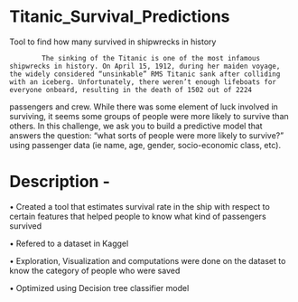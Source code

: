 # Titanic_Survival_Predictions
Tool to find how many survived in shipwrecks in history

            The sinking of the Titanic is one of the most infamous shipwrecks in history. On April 15, 1912, during her maiden voyage, the widely considered “unsinkable” RMS Titanic sank after colliding with an iceberg. Unfortunately, there weren’t enough lifeboats for everyone onboard, resulting in the death of 1502 out of 2224
passengers and crew. While there was some element of luck involved in surviving, it seems some groups of people were more likely to survive than others.
In this challenge, we ask you to build a predictive model that answers the question: “what sorts of people were more likely to survive?” using passenger data (ie name, age, gender, socio-economic class, etc).

# Description - 

•	Created a tool that estimates survival rate in the ship with respect to certain features that helped people to know what kind of passengers survived

•	Refered to a dataset in Kaggel

•	Exploration, Visualization and computations were done on the dataset to know the category of people who were saved

•	Optimized using Decision tree classifier model

